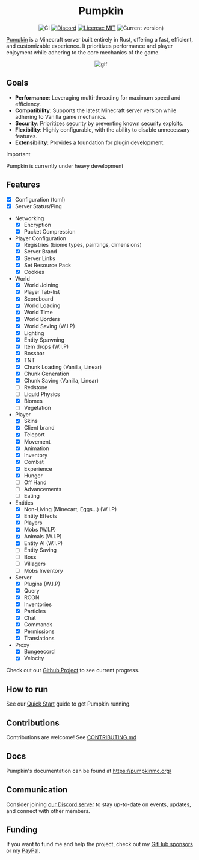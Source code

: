 <div align="center">

# Pumpkin

![CI](https://github.com/Snowiiii/Pumpkin/actions/workflows/rust.yml/badge.svg)
[![Discord](https://img.shields.io/discord/1268592337445978193.svg?label=&logo=discord&logoColor=ffffff&color=7389D8&labelColor=6A7EC2)](https://discord.gg/wT8XjrjKkf)
[![License: MIT](https://img.shields.io/badge/License-MIT-yellow.svg)](https://opensource.org/licenses/MIT)
![Current version)](https://img.shields.io/badge/current_version-1.21.4-blue)


</div>

[Pumpkin](https://pumpkinmc.org/) is a Minecraft server built entirely in Rust, offering a fast, efficient,
and customizable experience. It prioritizes performance and player enjoyment while adhering to the core mechanics of the game.
<div align="center">
    
![gif](https://github.com/user-attachments/assets/eb50fd34-8fd4-4ded-8a86-6ab13804f99a)

</div>

## Goals

- **Performance**: Leveraging multi-threading for maximum speed and efficiency.
- **Compatibility**: Supports the latest Minecraft server version while adhering to Vanilla game mechanics.
- **Security**: Prioritizes security by preventing known security exploits.
- **Flexibility**: Highly configurable, with the ability to disable unnecessary features.
- **Extensibility**: Provides a foundation for plugin development.

> [!IMPORTANT]
> Pumpkin is currently under heavy development

## Features

- [x] Configuration (toml)
- [x] Server Status/Ping
- Networking
  - [x] Encryption
  - [x] Packet Compression
- Player Configuration
  - [x] Registries (biome types, paintings, dimensions)
  - [x] Server Brand
  - [x] Server Links
  - [x] Set Resource Pack
  - [x] Cookies
- World
  - [x] World Joining
  - [x] Player Tab-list
  - [x] Scoreboard
  - [x] World Loading
  - [x] World Time
  - [x] World Borders
  - [x] World Saving (W.I.P)
  - [x] Lighting
  - [x] Entity Spawning
  - [x] Item drops (W.I.P)
  - [x] Bossbar
  - [x] TNT
  - [x] Chunk Loading (Vanilla, Linear)
  - [x] Chunk Generation
  - [x] Chunk Saving (Vanilla, Linear)
  - [ ] Redstone
  - [ ] Liquid Physics
  - [x] Biomes
  - [ ] Vegetation
- Player
  - [x] Skins
  - [x] Client brand
  - [x] Teleport
  - [x] Movement
  - [x] Animation
  - [x] Inventory
  - [x] Combat
  - [x] Experience
  - [x] Hunger
  - [ ] Off Hand
  - [ ] Advancements 
  - [ ] Eating
- Entities
  - [x] Non-Living (Minecart, Eggs...) (W.I.P)
  - [x] Entity Effects
  - [x] Players
  - [x] Mobs (W.I.P)
  - [x] Animals (W.I.P)
  - [x] Entity AI (W.I.P)
  - [ ] Entity Saving
  - [ ] Boss
  - [ ] Villagers
  - [ ] Mobs Inventory
- Server
  - [x] Plugins (W.I.P)
  - [x] Query
  - [x] RCON
  - [x] Inventories
  - [x] Particles
  - [x] Chat
  - [x] Commands
  - [x] Permissions
  - [x] Translations
- Proxy
  - [x] Bungeecord
  - [x] Velocity

Check out our [Github Project](https://github.com/orgs/Pumpkin-MC/projects/3) to see current progress.

## How to run

See our [Quick Start](https://pumpkinmc.org/about/quick-start.html) guide to get Pumpkin running.

## Contributions

Contributions are welcome! See [CONTRIBUTING.md](CONTRIBUTING.md)

## Docs

Pumpkin's documentation can be found at https://pumpkinmc.org/

## Communication

Consider joining [our Discord server](https://discord.gg/wT8XjrjKkf) to stay up-to-date on events, updates, and connect with other members.

## Funding

If you want to fund me and help the project, check out my [GitHub sponsors](https://github.com/sponsors/Snowiiii) or my [PayPal](https://www.paypal.me/alexxmedvedev).
